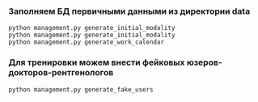 ### Заполняем БД первичными данными из директории data ###
```
python management.py generate_initial_modality
python management.py generate_initial_modality
python management.py generate_work_calendar
```
### Для тренировки можем внести фейковых юзеров-докторов-рентгенологов ###
```
python management.py generate_fake_users
```



